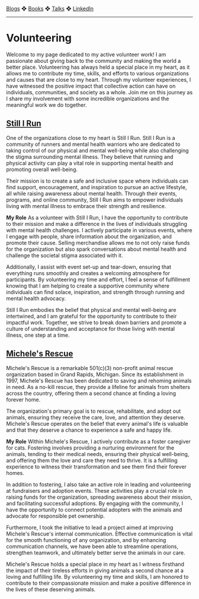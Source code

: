 [Blogs](blogs.md) ❖ [Books](books.md) ❖ [Talks](talks.md) ❖ [LinkedIn](https://www.linkedin.com/in/victoriagonda/)

---

# Volunteering

Welcome to my page dedicated to my active volunteer work! I am passionate about giving back to the community and making the world a better place. Volunteering has always held a special place in my heart, as it allows me to contribute my time, skills, and efforts to various organizations and causes that are close to my heart. Through my volunteer experiences, I have witnessed the positive impact that collective action can have on individuals, communities, and society as a whole. Join me on this journey as I share my involvement with some incredible organizations and the meaningful work we do together.

## [Still I Run](https://www.stillirun.org/)

One of the organizations close to my heart is Still I Run. Still I Run is a community of runners and mental health warriors who are dedicated to taking control of our physical and mental well-being while also challenging the stigma surrounding mental illness. They believe that running and physical activity can play a vital role in supporting mental health and promoting overall well-being.

Their mission is to create a safe and inclusive space where individuals can find support, encouragement, and inspiration to pursue an active lifestyle, all while raising awareness about mental health. Through their events, programs, and online community, Still I Run aims to empower individuals living with mental illness to embrace their strength and resilience.

**My Role**
As a volunteer with Still I Run, I have the opportunity to contribute to their mission and make a difference in the lives of individuals struggling with mental health challenges. I actively participate in various events, where I engage with people, share information about the organization, and promote their cause. Selling merchandise allows me to not only raise funds for the organization but also spark conversations about mental health and challenge the societal stigma associated with it.

Additionally, I assist with event set-up and tear-down, ensuring that everything runs smoothly and creates a welcoming atmosphere for participants. By volunteering my time and effort, I feel a sense of fulfillment knowing that I am helping to create a supportive community where individuals can find solace, inspiration, and strength through running and mental health advocacy.

Still I Run embodies the belief that physical and mental well-being are intertwined, and I am grateful for the opportunity to contribute to their impactful work. Together, we strive to break down barriers and promote a culture of understanding and acceptance for those living with mental illness, one step at a time.


## [Michele's Rescue](https://michelesrescue.com/)

Michele's Rescue is a remarkable 501(c)(3) non-profit animal rescue organization based in Grand Rapids, Michigan. Since its establishment in 1997, Michele's Rescue has been dedicated to saving and rehoming animals in need. As a no-kill rescue, they provide a lifeline for animals from shelters across the country, offering them a second chance at finding a loving forever home.

The organization's primary goal is to rescue, rehabilitate, and adopt out animals, ensuring they receive the care, love, and attention they deserve. Michele's Rescue operates on the belief that every animal's life is valuable and that they deserve a chance to experience a safe and happy life.

**My Role**
Within Michele's Rescue, I actively contribute as a foster caregiver for cats. Fostering involves providing a nurturing environment for the animals, tending to their medical needs, ensuring their physical well-being, and offering them the love and care they need to thrive. It is a fulfilling experience to witness their transformation and see them find their forever homes.

In addition to fostering, I also take an active role in leading and volunteering at fundraisers and adoption events. These activities play a crucial role in raising funds for the organization, spreading awareness about their mission, and facilitating successful adoptions. By engaging with the community, I have the opportunity to connect potential adopters with the animals and advocate for responsible pet ownership.

Furthermore, I took the initiative to lead a project aimed at improving Michele's Rescue's internal communication. Effective communication is vital for the smooth functioning of any organization, and by enhancing communication channels, we have been able to streamline operations, strengthen teamwork, and ultimately better serve the animals in our care.

Michele's Rescue holds a special place in my heart as I witness firsthand the impact of their tireless efforts in giving animals a second chance at a loving and fulfilling life. By volunteering my time and skills, I am honored to contribute to their compassionate mission and make a positive difference in the lives of these deserving animals.


